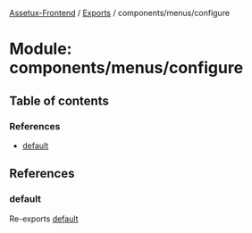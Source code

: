 [Assetux-Frontend](../README.md) / [Exports](../modules.md) / components/menus/configure

# Module: components/menus/configure

## Table of contents

### References

- [default](components_menus_configure.md#default)

## References

### default

Re-exports [default](components_menus_configure_configure.md#default)
